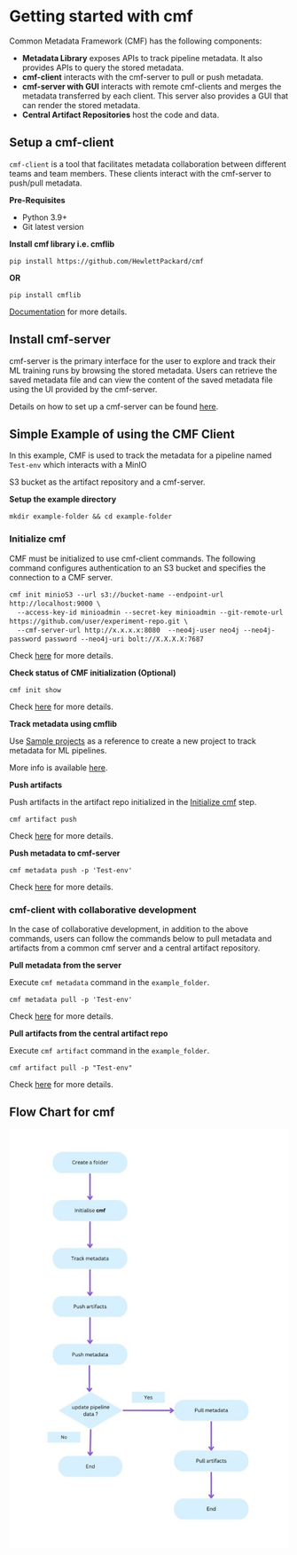 # Getting started with cmf
Common Metadata Framework (CMF) has the following components:

- **Metadata Library** exposes APIs to track pipeline metadata. It also provides APIs to query the stored metadata.
- **cmf-client** interacts with the cmf-server to pull or push metadata.
- **cmf-server with GUI** interacts with remote cmf-clients and merges the metadata transferred by each
  client. This server also provides a GUI that can render the stored metadata.
- **Central Artifact Repositories** host the code and data.

## Setup a cmf-client
`cmf-client` is a tool that facilitates metadata collaboration between different teams and team members. These clients
interact with the cmf-server to push/pull metadata.

**Pre-Requisites**

- Python 3.9+
- Git latest version

**Install cmf library i.e. cmflib**
```
pip install https://github.com/HewlettPackard/cmf
```
**OR**
```
pip install cmflib
```
[Documentation](https://hewlettpackard.github.io/cmf/) for more details.

## Install cmf-server
cmf-server is the primary interface for the user to explore and track their ML training runs by browsing the stored
metadata. Users can retrieve the saved metadata file and can view the content of the saved metadata file using
the UI provided by the cmf-server.

Details on how to set up a cmf-server can be found [here](../cmf_server/cmf-server.md).

## Simple Example of using the CMF Client
In this example, CMF is used to track the metadata for a pipeline named `Test-env` which interacts with a MinIO

S3 bucket as the artifact repository and a cmf-server.

**Setup the example directory**
```
mkdir example-folder && cd example-folder
```

### Initialize cmf

CMF must be initialized to use cmf-client commands. The following command configures authentication to an S3 bucket and
specifies the connection to a CMF server.
```
cmf init minioS3 --url s3://bucket-name --endpoint-url http://localhost:9000 \
  --access-key-id minioadmin --secret-key minioadmin --git-remote-url https://github.com/user/experiment-repo.git \
  --cmf-server-url http://x.x.x.x:8080  --neo4j-user neo4j --neo4j-password password --neo4j-uri bolt://X.X.X.X:7687
```
Check [here](./cmf_client.md) for more details.

**Check status of CMF initialization (Optional)**
```
cmf init show
```
Check [here](./cmf_client.md) for more details.

**Track metadata using cmflib**

Use [Sample projects](https://github.com/HewlettPackard/cmf/tree/master/examples) as a reference to create a new project to track metadata for ML pipelines.

More info is available [here](https://hewlettpackard.github.io/cmf/examples/getting_started/).

**Push artifacts**

Push artifacts in the artifact repo initialized in the [Initialize cmf](#initialize-cmf) step.
```
cmf artifact push
```
Check [here](./cmf_client.md) for more details.

**Push metadata to cmf-server**
```
cmf metadata push -p 'Test-env'
```
Check [here](./cmf_client.md) for more details.

### cmf-client with collaborative development
In the case of collaborative development, in addition to the above commands, users can follow the commands below to pull metadata and artifacts from a common cmf server and a central artifact repository.

**Pull metadata from the server**

Execute `cmf metadata` command in the `example_folder`.
```
cmf metadata pull -p 'Test-env'
```
Check [here](./cmf_client.md) for more details.

**Pull artifacts from the central artifact repo**

Execute `cmf artifact` command in the `example_folder`.
```
cmf artifact pull -p "Test-env"
```
Check [here](./cmf_client.md) for more details.

## Flow Chart for cmf
![Flow chart for cmf](../assets/flow_chart_cmf.jpg)
